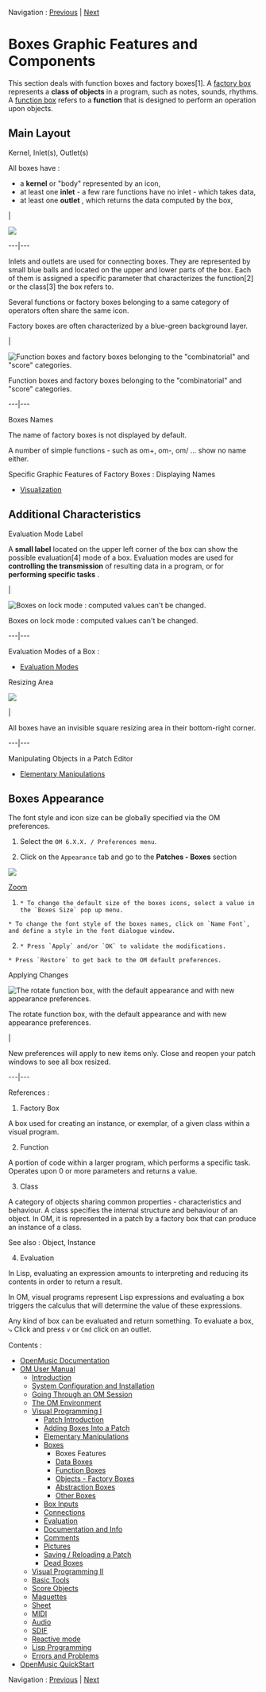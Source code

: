 
Navigation : [Previous](Boxes "page précédente\(Boxes\)") | [Next](DataBox "Next\(Data Boxes\)")

# Boxes Graphic Features and Components

This section deals with function boxes and factory boxes[1]. A [factory
box](FactoryBoxes) represents a  **class of objects** in a program, such
as notes, sounds, rhythms. A [function box](FunctionBoxes) refers to a
**function** that is designed to perform an operation upon objects.

## Main Layout

Kernel, Inlet(s), Outlet(s)

All boxes have :

  * a  **kernel** or "body" represented by an icon, 
  * at least one  **inlet** - a few rare functions have no inlet - which takes data,
  * at least one  **outlet** , which returns the data computed by the box,

|

[![](../res/funclassbox_1.png)](../res/funclassbox.png "Cliquez pour
agrandir")  
  
---|---  
  
Inlets and outlets are used for connecting boxes. They are represented by
small blue balls and located on the upper and lower parts of the box. Each of
them is assigned a specific parameter that characterizes the function[2] or
the class[3] the box refers to.

Several functions or factory boxes belonging to a same category of operators
often share the same icon.

Factory boxes are often characterized by a blue-green background layer.

|

![Function boxes and factory boxes belonging to the "combinatorial" and
"score" categories.](../res/funandfact-boxes.png)

Function boxes and factory boxes belonging to the "combinatorial" and "score"
categories.  
  
---|---  
  
Boxes Names

The name of factory boxes is not displayed by default.

A number of simple functions - such as om+, om-, om/ ... show no name either.

Specific Graphic Features of Factory Boxes : Displaying Names

  * [Visualization](1-Visualization)

## Additional Characteristics

Evaluation Mode Label

  A  **small label** located on the upper left corner of the box can show the
possible evaluation[4] mode of a box. Evaluation modes are used for
**controlling the transmission** of resulting data in a program, or for
**performing specific tasks** .

|

![Boxes on lock mode : computed values can't be changed.](../res/lockicon.png)

Boxes on lock mode : computed values can't be changed.  
  
---|---  
  
Evaluation Modes of a Box :

  * [Evaluation Modes](EvalModes)

Resizing Area

![](../res/resize_icon.png)

|

All boxes have an invisible square resizing area in their bottom-right corner.  
  
---|---  
  
Manipulating Objects in a Patch Editor

  * [Elementary Manipulations](ElementaryManips)

## Boxes Appearance

The font style and icon size can be globally specified via the OM preferences.

  1. Select the `OM 6.X.X. / Preferences menu`. 

  2. Click on the `Appearance` tab and go to the **Patches - Boxes** section

![](../res/boxesstyle_scr.png)

[Zoom](../res/boxesstyle_scr_1.png "Zoom \(nouvelle fenêtre\)")

  1.     * To change the default size of the boxes icons, select a value in the `Boxes Size` pop up menu.

    * To change the font style of the boxes names, click on `Name Font`, and define a style in the font dialogue window.

  2.     * Press `Apply` and/or `OK` to validate the modifications.

    * Press `Restore` to get back to the OM default preferences. 

Applying Changes

![The rotate function box, with the default appearance and with new appearance
preferences.](../res/box-sizes.png)

The rotate function box, with the default appearance and with new appearance
preferences.

|

New preferences will apply to new items only. Close and reopen your patch
windows to see all box resized.  
  
---|---  
  
References :

  1. Factory Box

A box used for creating an instance, or exemplar, of a given class within a
visual program.

  2. Function

A  portion of code within a larger program, which performs a specific task.
Operates upon 0 or more parameters and returns a value.

  3. Class

A category of objects sharing common properties - characteristics and
behaviour. A class specifies the internal structure and behaviour of an
object. In OM, it is represented in a patch by a factory box that can produce
an instance of a class.

See also : Object, Instance

  4. Evaluation

In Lisp, evaluating an expression amounts to interpreting and reducing its
contents in order to return a result.

In OM, visual programs represent Lisp expressions and evaluating a box
triggers the calculus that will determine the value of these expressions.

Any kind of box can be evaluated and return something. To evaluate a box, ⤷
Click and press `v` or `Cmd` click on an outlet.

Contents :

  * [OpenMusic Documentation](OM-Documentation)
  * [OM User Manual](OM-User-Manual)
    * [Introduction](00-Contents)
    * [System Configuration and Installation](Installation)
    * [Going Through an OM Session](Goingthrough)
    * [The OM Environment](Environment)
    * [Visual Programming I](BasicVisualProgramming)
      * [Patch Introduction](ProgrammingIntro)
      * [Adding Boxes Into a Patch](AddingBoxes)
      * [Elementary Manipulations](ElementaryManips)
      * [Boxes](Boxes)
        * Boxes Features
        * [Data Boxes](DataBox)
        * [Function Boxes](FunctionBoxes)
        * [Objects - Factory Boxes](FactoryBoxes)
        * [Abstraction Boxes](AbsBoxesIntro)
        * [Other Boxes](OtherBoxes)
      * [Box Inputs](BoxInputs)
      * [Connections](Connections)
      * [Evaluation](Evaluation)
      * [Documentation and Info](DocAndInfo)
      * [Comments](Comments)
      * [Pictures](Pictures)
      * [Saving / Reloading a Patch](SavingPatch)
      * [Dead Boxes](DeadBox)
    * [Visual Programming II](AdvancedVisualProgramming)
    * [Basic Tools](BasicObjects)
    * [Score Objects](ScoreObjects)
    * [Maquettes](Maquettes)
    * [Sheet](Sheet)
    * [MIDI](MIDI)
    * [Audio](Audio)
    * [SDIF](SDIF)
    * [Reactive mode](Reactive)
    * [Lisp Programming](Lisp)
    * [Errors and Problems](errors)
  * [OpenMusic QuickStart](QuickStart-Chapters)

Navigation : [Previous](Boxes "page précédente\(Boxes\)") | [Next](DataBox "Next\(Data Boxes\)")

